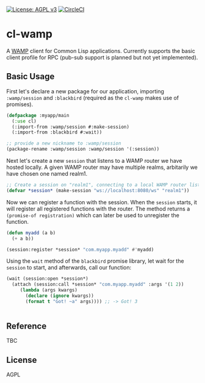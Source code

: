  [![License: AGPL v3](https://img.shields.io/badge/License-AGPL%20v3-blue.svg)](https://www.gnu.org/licenses/agpl-3.0) [![CircleCI](https://circleci.com/gh/mmgeorge/cl-wamp.svg?style=svg)](https://circleci.com/gh/mmgeorge/cl-wamp) 

# cl-wamp
A [WAMP](https://wamp-proto.org/) client for Common Lisp applications. Currently supports the basic client profile for RPC (pub-sub support is planned but not yet implemented). 

## Basic Usage
First let's declare a new package for our application, importing `:wamp/session` and `:blackbird` (required as the `cl-wamp` makes use of promises). 

```cl
(defpackage :myapp/main
  (:use cl) 
  (:import-from :wamp/session #:make-session)
  (:import-from :blackbird #:wait))

;; provide a new nickname to :wamp/session
(package-rename :wamp/session :wamp/session '(:session))
```
Next let's create a new `session` that listens to a WAMP router we have hosted locally. A given WAMP router may have multiple realms, arbitarily we have chosen one named realm1. 

```cl
;; Create a session on "realm1", connecting to a local WAMP router listening on 8080. 
(defvar *session* (make-session "ws://localhost:8080/ws" "realm1"))
```

Now we can register a function with the session. When the `session` starts, it will register all registered functions with the router. The method returns a `(promise-of registration)` which can later be used to unregister the function. 
```cl
(defun myadd (a b)
  (+ a b))

(session:register *session* "com.myapp.myadd" #'myadd)
```
Using the `wait` method of the `blackbird` promise library, let wait for the `session` to start, and afterwards, call our function:
```cl
(wait (session:open *session*)
  (attach (session:call *session* "com.myapp.myadd" :args '(1 2))
     (lambda (args kwargs)
       (declare (ignore kwargs))
       (format t "Got! ~a" args)))) ;; -> Got! 3
  
```

## Reference 
TBC

## License 
AGPL
